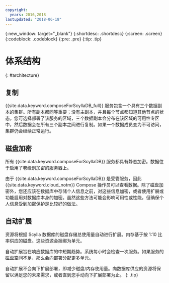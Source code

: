 ```yaml
---
copyright:
  years: 2016,2018
lastupdated: "2018-06-18"
---
```


{:new_window: target="_blank"}
{:shortdesc: .shortdesc}
{:screen: .screen}
{:codeblock: .codeblock}
{:pre: .pre}
{:tip: .tip}

# 体系结构 
{: #architecture}

## 复制

{{site.data.keyword.composeForScyllaDB_full}} 服务包含一个具有三个数据副本的集群。所有副本都同等重要；没有主副本，并且每个节点都知道其他节点的状态。您可选择部署了该服务的区域，三个数据副本会分布在该区域的可用性专区中，然后数据会在所有三个副本之间进行复制。如果一个数据成员变为不可访问，集群仍会继续正常运行。

## 磁盘加密

所有 {{site.data.keyword.composeForScyllaDB}} 服务都具有静态加密。数据位于启用了卷级别加密的服务器上。 

由于 {{site.data.keyword.composeForScyllaDB}} 是受管服务，因此 {{site.data.keyword.cloud_notm}} Compose 操作员可以查看数据。除了磁盘加密外，您还应该在数据库中存储个人信息之前，对这些信息加密，或者使用扩展或功能启用对数据库本身的加密。虽然这些方法可能会影响可用性或性能，但确保个人信息受到加密保护是比较好的做法。

## 自动扩展

资源将根据 Scylla 数据库的磁盘存储总使用量自动进行扩展。内存基于按 1:10 比率供应的磁盘。这些资源会捆绑为单元。

自动扩展旨在响应数据库的中短期趋势。系统每小时会检查一次服务。如果服务的磁盘空间不足，那么会向部署分配更多单元。 

自动扩展不会向下扩展部署，即减少磁盘/内存使用量。向数据库供应的资源将保留以满足您的未来需求，或者直到您手动向下扩展部署为止。
{: .tip}


